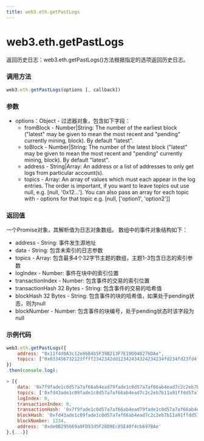 ```yaml
---
title: web3.eth.getPastLogs
---
```


# web3.eth.getPastLogs

返回历史日志：web3.eth.getPastLogs()方法根据指定的选项返回历史日志。

### 调用方法

```js
web3.eth.getPastLogs(options [, callback])
```

### 参数
- options：Object - 过滤器对象，包含如下字段：
    - fromBlock - Number|String: The number of the earliest block ("latest" may be given to mean the most recent and "pending" currently mining, block). By default "latest".
    - toBlock - Number|String: The number of the latest block ("latest" may be given to mean the most recent and "pending" currently mining, block). By default "latest".
    - address - String|Array: An address or a list of addresses to only get logs from particular account(s).
    - topics - Array: An array of values which must each appear in the log entries. The order is important, if you want to leave topics out use null, e.g. [null, '0x12...']. You can also pass an array for each topic with - options for that topic e.g. [null, ['option1', 'option2']]

### 返回值

一个Promise对象，其解析值为日志对象数组。
数组中的事件对象结构如下：
- address - String: 事件发生源地址
- data - String: 包含未索引的日志参数
- topics - Array: 包含最多4个32字节主题的数组，主题1-3包含日志的索引参数
- logIndex - Number: 事件在块中的索引位置
- transactionIndex - Number: 包含事件的交易的索引位置
- transactionHash 32 Bytes - String: 包含事件的交易的哈希值
- blockHash 32 Bytes - String: 包含事件的块的哈希值，如果处于pending状态，则为null
- blockNumber - Number: 包含事件的块编号，处于pending状态时该字段为null

### 示例代码
```js
web3.eth.getPastLogs({
    address: "0x11f4d0A3c12e86B4b5F39B213F7E19D048276DAe",
    topics: ["0x033456732123ffff2342342dd12342434324234234fd234fd23fd4f23d4234"]
})
.then(console.log);

> [{
    data: '0x7f9fade1c0d57a7af66ab4ead79fade1c0d57a7af66ab4ead7c2c2eb7b11a91385',
    topics: ['0xfd43ade1c09fade1c0d57a7af66ab4ead7c2c2eb7b11a91ffdd57a7af66ab4ead7', '0x7f9fade1c0d57a7af66ab4ead79fade1c0d57a7af66ab4ead7c2c2eb7b11a91385']
    logIndex: 0,
    transactionIndex: 0,
    transactionHash: '0x7f9fade1c0d57a7af66ab4ead79fade1c0d57a7af66ab4ead7c2c2eb7b11a91385',
    blockHash: '0xfd43ade1c09fade1c0d57a7af66ab4ead7c2c2eb7b11a91ffdd57a7af66ab4ead7',
    blockNumber: 1234,
    address: '0xde0B295669a9FD93d5F28D9Ec85E40f4cb697BAe'
},{...}]
```